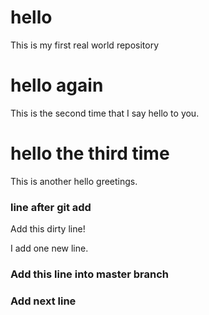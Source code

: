 # hello
This is my first real world repository

# hello again
This is the second time that I say hello to you.

# hello the third time
This is another hello greetings.

### line after git add 

Add this dirty line!

I add one new line.

### Add this line into master branch

### Add next line
